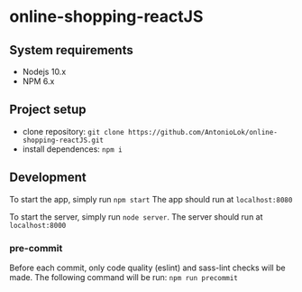 # online-shopping-reactJS

## System requirements
* Nodejs 10.x
* NPM 6.x

## Project setup
* clone repository: `git clone https://github.com/AntonioLok/online-shopping-reactJS.git`
* install dependences: `npm i`

## Development
To start the app, simply run `npm start`
The app should run at `localhost:8080`

To start the server, simply run `node server`. 
The server should run at `localhost:8000`

### pre-commit
Before each commit, only code quality (eslint) and sass-lint checks will be made. 
The following command will be run:
`npm run precommit`